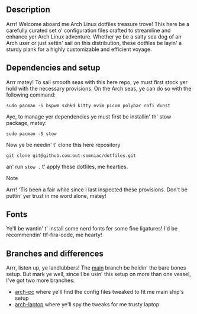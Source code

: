 ## Description
Arrr! Welcome aboard me Arch Linux dotfiles treasure trove! This here be a carefully curated set o' configuration files crafted to streamline and enhance yer Arch Linux adventure.
Whether ye be a salty sea dog of an Arch user or just settin' sail on this distribution, these dotfiles be layin' a sturdy plank for a highly customizable and efficient voyage.

## Dependencies and setup
Arrr matey! To sail smooth seas with this here repo, ye must first stock yer hold with the necessary provisions. On the Arch seas, ye can do so with the following command:
```
sudo pacman -S bspwm sxhkd kitty nvim picom polybar rofi dunst
```
Aye, to manage yer dependencies ye must first be installin' th' stow package, matey:
```
sudo pacman -S stow
```
Now ye be needin' t' clone this here repository 
```
git clone git@github.com:out-somniac/dotfiles.git
```
an' run `stow .` t' apply these dotfiles, me hearties.


> [!NOTE]  
> Arrr! 'Tis been a fair while since I last inspected these provisions. Don't be puttin' yer trust in me word alone, matey!

## Fonts
Ye'll be wantin' t' install some nerd fonts fer some fine ligatures! I'd be recommendin' ttf-fira-code, me hearty!

## Branches and differences
Arrr, listen up, ye landlubbers! The [main](https://github.com/out-somniac/dotfiles/tree/main) branch be holdin' the bare bones setup. But mark ye well, since I be usin' this setup on more than one vessel, I've got two more branches:
 - [arch-pc](https://github.com/out-somniac/dotfiles/tree/arch-pc) where ye'll find the config files tweaked to fit me main ship's setup
 - [arch-laptop](https://github.com/out-somniac/dotfiles/tree/arch-laptop) where ye'll spy the tweaks for me trusty laptop.
